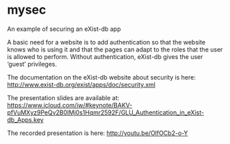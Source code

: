 mysec
=====

An example of securing an eXist-db app

A basic need for a website is to add authentication so that the website knows who is using it and that the pages can adapt to the roles that the user is allowed to perform.  Without authentication, eXist-db gives the user ‘guest’ privileges.

The documentation on the eXist-db website about security is here: 
  http://www.exist-db.org/exist/apps/doc/security.xml

The presentation slides are available at: https://www.icloud.com/iw/#keynote/BAKV-pfVuMXyz9PeQv2B0IMj0s1Hqmr2592F/GLU_Authentication_in_eXist-db_Apps.key

The recorded presentation is here: http://youtu.be/OlfOCb2-o-Y

